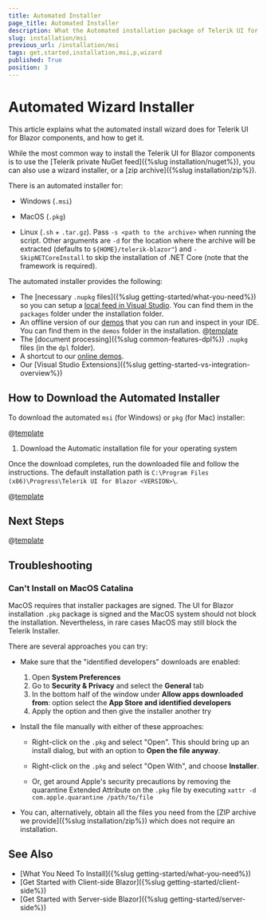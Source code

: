 ```yaml
---
title: Automated Installer
page_title: Automated Installer
description: What the Automated installation package of Telerik UI for Blazor brings.
slug: installation/msi
previous_url: /installation/msi
tags: get,started,installation,msi,p,wizard
published: True
position: 3
---
```


# Automated Wizard Installer

This article explains what the automated install wizard does for Telerik UI for Blazor components, and how to get it.

While the most common way to install the Telerik UI for Blazor components is to use the [Telerik private NuGet feed]({%slug installation/nuget%}), you can also use a wizard installer, or a [zip archive]({%slug installation/zip%}).

There is an automated installer for:

* Windows (`.msi`)

* MacOS (`.pkg`)

* Linux (`.sh` + `.tar.gz`). Pass `-s <path to the archive>` when running the script. Other arguments are `-d` for the location where the archive will be extracted (defaults to `${HOME}/telerik-blazor"`) and `-SkipNETCoreInstall` to skip the installation of .NET Core (note that the framework is required).


The automated installer provides the following:

* The [necessary `.nupkg` files]({%slug getting-started/what-you-need%}) so you can setup a [local feed in Visual Studio](#set-up-a-local-nuget-feed-in-visual-studio). You can find them in the `packages` folder under the installation folder.
* An offline version of our [demos](https://demos.telerik.com/blazor-ui/) that you can run and inspect in your IDE. You can find them in the `demos` folder in the installation. @[template](/_contentTemplates/common/get-started.md#demos-project-net-version)
* The [document processing]({%slug common-features-dpl%}) `.nupkg` files (in the `dpl` folder).
* A shortcut to our [online demos](https://demos.telerik.com/blazor-ui/).
* Our [Visual Studio Extensions]({%slug getting-started-vs-integration-overview%})



## How to Download the Automated Installer

To download the automated `msi` (for Windows) or `pkg` (for Mac) installer:

@[template](/_contentTemplates/common/get-started.md#navigate-account)

1. Download the Automatic installation file for your operating system

Once the download completes, run the downloaded file and follow the instructions. The default installation path is `C:\Program Files (x86)\Progress\Telerik UI for Blazor <VERSION>\`.

@[template](/_contentTemplates/common/get-started.md#setup-local-feed-vs)

## Next Steps

@[template](/_contentTemplates/common/get-started.md#after-install)

## Troubleshooting

### Can't Install on MacOS Catalina

MacOS requires that installer packages are signed. The UI for Blazor installation `.pkg` package is signed and the MacOS system should not block the installation. Nevertheless, in rare cases MacOS may still block the Telerik Installer.

There are several approaches you can try:

* Make sure that the "identified developers" downloads are enabled:

    1. Open **System Preferences**
    2. Go to **Security & Privacy** and select the **General** tab
    3. In the bottom half of the window under **Allow apps downloaded from**: option select the **App Store and identified developers**
    4. Apply the option and then give the installer another try

* Install the file manually with either of these approaches:

    * Right-click on the `.pkg` and select "Open". This should bring up an install dialog, but with an option to **Open the file anyway**.
    
    * Right-click on the `.pkg` and select "Open With", and choose **Installer**.
    
    * Or, get around Apple's security precautions by removing the quarantine Extended Attribute on the `.pkg` file by executing `xattr -d com.apple.quarantine /path/to/file`

* You can, alternatively, obtain all the files you need from the [ZIP archive we provide]({%slug installation/zip%}) which does not require an installation.

## See Also

* [What You Need To Install]({%slug getting-started/what-you-need%})
* [Get Started with Client-side Blazor]({%slug getting-started/client-side%})
* [Get Started with Server-side Blazor]({%slug getting-started/server-side%})

